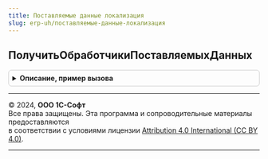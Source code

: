 ```yaml
---
title: Поставляемые данные локализация
slug: erp-uh/поставляемые-данные-локализация
---
```



## ПолучитьОбработчикиПоставляемыхДанных
<details style="margin: 1em 0; padding: 0.5em; border: 1px solid #ccc; border-radius: 6px;">

<summary style="font-weight: bold; cursor: pointer;">Описание, пример вызова</summary>

```bsl

// Зарегистрировать обработчики поставляемых данных.
//
// см. ПоставляемыеДанныеПереопределяемый.ПолучитьОбработчикиПоставляемыхДанных
//
Процедура ПолучитьОбработчикиПоставляемыхДанных(Обработчики) Экспорт
```

Пример вызова
```bsl
ПоставляемыеДанныеЛокализация.ПолучитьОбработчикиПоставляемыхДанных(Обработчики) 
```
</details>

---

© 2024, **ООО 1С-Софт**  
Все права защищены. Эта программа и сопроводительные материалы предоставляются  
в соответствии с условиями лицензии [Attribution 4.0 International (CC BY 4.0)](https://creativecommons.org/licenses/by/4.0/legalcode).

---
